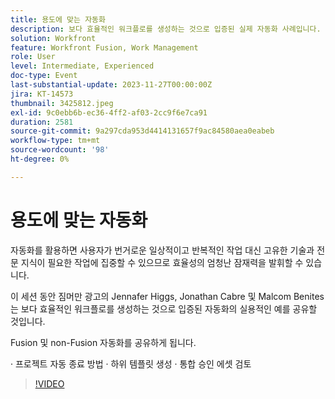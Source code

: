```yaml
---
title: 용도에 맞는 자동화
description: 보다 효율적인 워크플로를 생성하는 것으로 입증된 실제 자동화 사례입니다.
solution: Workfront
feature: Workfront Fusion, Work Management
role: User
level: Intermediate, Experienced
doc-type: Event
last-substantial-update: 2023-11-27T00:00:00Z
jira: KT-14573
thumbnail: 3425812.jpeg
exl-id: 9c0ebb6b-ec36-4ff2-af03-2cc9f6e7ca91
duration: 2581
source-git-commit: 9a297cda953d4414131657f9ac84580aea0eabeb
workflow-type: tm+mt
source-wordcount: '98'
ht-degree: 0%

---
```


# 용도에 맞는 자동화

자동화를 활용하면 사용자가 번거로운 일상적이고 반복적인 작업 대신 고유한 기술과 전문 지식이 필요한 작업에 집중할 수 있으므로 효율성의 엄청난 잠재력을 발휘할 수 있습니다.

이 세션 동안 짐머만 광고의 Jennafer Higgs, Jonathan Cabre 및 Malcom Benites는 보다 효율적인 워크플로를 생성하는 것으로 입증된 자동화의 실용적인 예를 공유할 것입니다.

Fusion 및 non-Fusion 자동화를 공유하게 됩니다.

· 프로젝트 자동 종료 방법 · 하위 템플릿 생성 · 통합 승인 에셋 검토

>[!VIDEO](https://video.tv.adobe.com/v/3425812/?learn=on)
